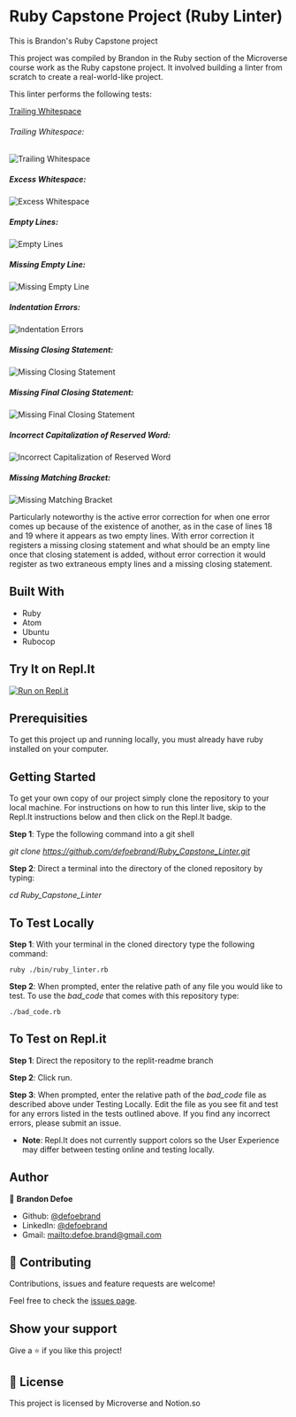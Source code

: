 # Ruby Capstone Project (Ruby Linter)

This is Brandon's Ruby Capstone project

This project was compiled by Brandon in the Ruby section of the Microverse course work as the Ruby capstone project. It involved building a linter from scratch to create a real-world-like project.

This linter performs the following tests:

[Trailing Whitespace](#missing-final-closingstatement)

###### Trailing Whitespace:

![Trailing Whitespace](imgs/trailing_space.png)

##### Excess Whitespace:

![Excess Whitespace](imgs/excess_space.png)

##### Empty Lines:

![Empty Lines](imgs/extra_lines.png)

##### Missing Empty Line:

![Missing Empty Line](imgs/missing_line.png)

##### Indentation Errors:

![Indentation Errors](imgs/indentations.png)

##### Missing Closing Statement:

![Missing Closing Statement](imgs/missing_end.png)

##### Missing Final Closing Statement:

![Missing Final Closing Statement](imgs/final_closing_statement.png)

##### Incorrect Capitalization of Reserved Word:

![Incorrect Capitalization of Reserved Word](imgs/capitalization.png)

##### Missing Matching Bracket:

![Missing Matching Bracket](imgs/matching_brackets.png)

Particularly noteworthy is the active error correction for when one error comes up because of the existence of another, as in the case of lines 18 and 19 where it appears as two empty lines. With error correction it registers a missing closing statement and what should be an empty line once that closing statement is added, without error correction it would register as two extraneous empty lines and a missing closing statement.

## Built With

-   Ruby
-   Atom
-   Ubuntu
-   Rubocop

## Try It on Repl.It

[![Run on Repl.it](https://repl.it/badge/github/defoebrand/Ruby_Capstone_Linter)](https://repl.it/github/defoebrand/Ruby_Capstone_Linter)

## Prerequisities

To get this project up and running locally, you must already have ruby installed on your computer.

## Getting Started

To get your own copy of our project simply clone the repository to your local machine. For instructions on how to run this linter live, skip to the Repl.It instructions below and then click on the Repl.It badge.

**Step 1**: Type the following command into a git shell

_git clone <https://github.com/defoebrand/Ruby_Capstone_Linter.git>_

**Step 2**: Direct a terminal into the directory of the cloned repository by typing:

_cd Ruby_Capstone_Linter_

## To Test Locally

**Step 1**: With your terminal in the cloned directory type the following command:

<code>ruby ./bin/ruby_linter.rb</code>

**Step 2**: When prompted, enter the relative path of any file you would like to test. To use the _bad_code_ that comes with this repository type:

<code>./bad_code.rb</code>

## To Test on Repl.it

**Step 1**: Direct the repository to the replit-readme branch

**Step 2**: Click run.

**Step 3**: When prompted, enter the relative path of the _bad_code_ file as described above under Testing Locally. Edit the file as you see fit and test for any errors listed in the tests outlined above. If you find any incorrect errors, please submit an issue.

-   **Note**: Repl.It does not currently support colors so the User Experience may differ between testing online and testing locally.

## Author

👤 **Brandon Defoe**

-   Github: [@defoebrand](https://github.com/defoebrand)
-   LinkedIn: [@defoebrand](https://www.linkedin.com/in/defoebrand/)
-   Gmail: <mailto:defoe.brand@gmail.com>

## 🤝 Contributing

Contributions, issues and feature requests are welcome!

Feel free to check the [issues page](issues/).

## Show your support

Give a ⭐️ if you like this project!

## 📝 License

This project is licensed by Microverse and Notion.so
